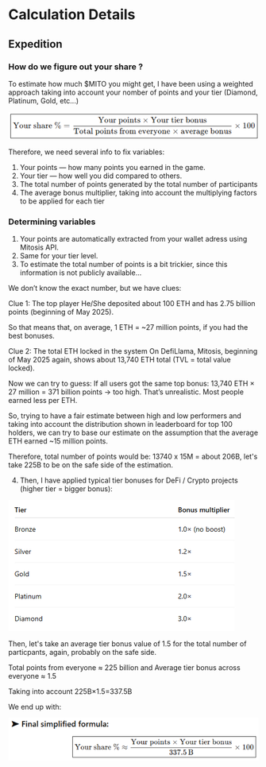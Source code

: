 # Calculation Details

## Expedition  
### How do we figure out your share ?
To estimate how much $MITO you might get, I have been using a weighted approach taking into account your nomber of points and your tier (Diamond, Platinum, Gold, etc...)

![Expedition Formula Basic](/public/expedition-basic-formula-1.png)

Therefore, we need several info to fix variables:
1. Your points — how many points you earned in the game.
2. Your tier — how well you did compared to others.
3. The total number of points generated by the total number of participants
4. The average bonus multiplier, taking into account the multiplying factors to be applied for each tier

### Determining variables      


1. Your points are automatically extracted from your wallet adress using Mitosis API.
2. Same for your tier level.
3. To estimate the total number of points is a bit trickier, since this information is not publicly available...

We don’t know the exact number, but we have clues:

Clue 1: The top player
He/She deposited about 100 ETH and has 2.75 billion points (beginning of May 2025).

So that means that, on average, 1 ETH = ~27 million points, if you had the best bonuses.

Clue 2: The total ETH locked in the system
On DefiLlama, Mitosis, beginning of May 2025 again, shows about 13,740 ETH total (TVL = total value locked).

Now we can try to guess:
If all users got the same top bonus:
13,740 ETH × 27 million = 371 billion points → too high. That’s unrealistic. Most people earned less per ETH.

So, trying to have a fair estimate between high and low performers and taking into account the distribution shown in leaderboard for top 100 holders, we can try to base our estimate on the assumption that the average ETH earned ~15 million points.

Therefore, total number of points would be: 13740 x 15M = about 206B, let's take 225B to be on the safe side of the estimation.

4. Then, I have applied typical tier bonuses for DeFi / Crypto projects (higher tier = bigger bonus):

![Expedition Tier Bonuses](/public/expedition-tiers-multipliers.png)

Then, let's take an average tier bonus value of 1.5 for the total number of particpants, again, probably on the safe side.


Total points from everyone ≈ 225 billion and
Average tier bonus across everyone ≈ 1.5

Taking into account
225B×1.5=337.5B

We end up with:

![Expedition Formula Simplied](/public/expedition-basic-formula-simplified.png)




